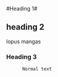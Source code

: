 #Heading 1#
    <h2> heading 2</h2>
          lopus mangas
          <h3>Heading 3</h3>    

          Normal text
